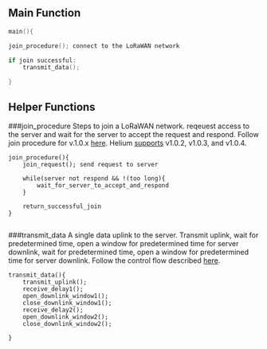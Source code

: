 ## Main Function
```c
main(){

join_procedure(); connect to the LoRaWAN network   

if join successful:
	transmit_data();

}
```


## Helper Functions
###join_procedure
Steps to join a LoRaWAN network. reqeuest access to the server and wait for the server to accept the request and respond. Follow join procedure for v.1.0.x [here](https://www.thethingsnetwork.org/docs/lorawan/end-device-activation/). Helium [supports](https://docs.helium.com/use-the-network/devices/) v1.0.2, v1.0.3, and v1.0.4. 

```
join_procedure(){
	join_request(); send request to server
	
	while(server not respond && !(too long){
		wait_for_server_to_accept_and_respond
	}
	
	return_successful_join
}


```

###transmit_data
A single data uplink to the server. Transmit uplink, wait for predetermined time, open a window for predetermined time for server downlink, wait for predetermined time, open a window for predetermined time for server downlink. Follow the control flow described [here](https://ubidots.com/blog/explaining-lorawan/).

```
transmit_data(){
	transmit_uplink();
	receive_delay1();
	open_downlink_window1();
	close_downlink_window1();
	receive_delay2();
	open_downlink_window2();
	close_downlink_window2();
	
}

```



